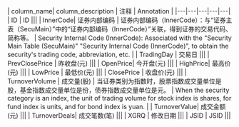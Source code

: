 | column_name| column_description | 注释 | Annotation |
|---|---|---|---|---|
| ID | ID |||
| InnerCode| 证券内部编码 | 证券内部编码（InnerCode）：与“证券主表（SecuMain）”中的“证券内部编码（InnerCode）”关联，得到证券的交易代码、简称等。 | Security Internal Code (InnerCode): Associated with the "Security Main Table (SecuMain)" "Security Internal Code (InnerCode)", to obtain the security's trading code, abbreviation, etc. |
| TradingDay | 交易日 |||
| PrevClosePrice | 昨收盘(元) |||
| OpenPrice| 今开盘(元) |||
| HighPrice| 最高价(元) |||
| LowPrice | 最低价(元) |||
| ClosePrice | 收盘价(元) |||
| TurnoverVolume | 成交量(股) | 当证券类别为指数时，股票指数成交量单位是股，基金指数成交量单位是份，债券指数成交量单位是元。 | When the security category is an index, the unit of trading volume for stock index is shares, for fund index is units, and for bond index is yuan. |
| TurnoverValue| 成交金额(元) |||
| TurnoverDeals| 成交笔数(笔) |||
| XGRQ | 修改日期 |||
| JSID | JSID |||